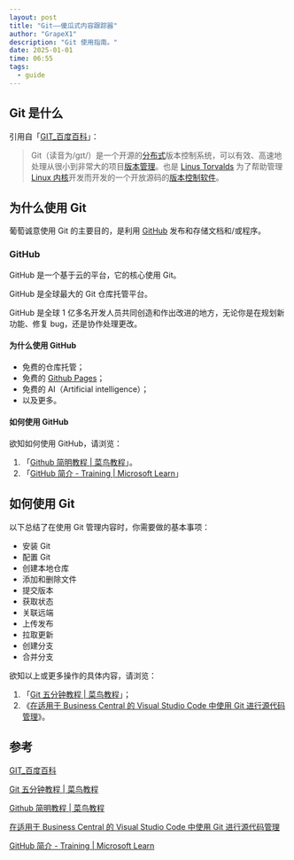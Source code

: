 ```yaml
---
layout: post
title: "Git——傻瓜式内容跟踪器"
author: "GrapeX1"
description: "Git 使用指南。"
date: 2025-01-01
time: 06:55
tags:
  - guide
---
```


## Git 是什么

引用自「[GIT_百度百科](https://baike.baidu.com/item/GIT/12647237?fr=ge_ala)」：

> Git（读音为/gɪt/）是一个开源的[分布式](https://baike.baidu.com/item/%E5%88%86%E5%B8%83%E5%BC%8F/19276232)版本控制系统，可以有效、高速地处理从很小到非常大的项目[版本管理](https://baike.baidu.com/item/%E7%89%88%E6%9C%AC%E7%AE%A1%E7%90%86/2511538)。也是 [Linus Torvalds](https://baike.baidu.com/item/Linus%20Torvalds/9336769) 为了帮助管理 [Linux 内核](https://baike.baidu.com/item/Linux%E5%86%85%E6%A0%B8/10142820)开发而开发的一个开放源码的[版本控制软件](https://baike.baidu.com/item/%E7%89%88%E6%9C%AC%E6%8E%A7%E5%88%B6%E8%BD%AF%E4%BB%B6/2617766)。

## 为什么使用 Git

葡萄诚意使用 Git 的主要目的，是利用 [GitHub](https://github.com/) 发布和存储文档和/或程序。

### GitHub

GitHub 是一个基于云的平台，它的核心使用 Git。

GitHub 是全球最大的 Git 仓库托管平台。

GitHub 是全球 1 亿多名开发人员共同创造和作出改进的地方，无论你是在规划新功能、修复 bug，还是协作处理更改。

#### 为什么使用 GitHub

- 免费的仓库托管；
- 免费的 [Github Pages](github-pages.md)；
- 免费的 AI（Artificial intelligence）；
- 以及更多。

#### 如何使用 GitHub

欲知如何使用 GitHub，请浏览：

1. 「[Github 简明教程 | 菜鸟教程](https://www.runoob.com/w3cnote/git-guide.html)」。
1. 「[GitHub 简介 - Training | Microsoft Learn](https://learn.microsoft.com/zh-cn/training/modules/introduction-to-github/)」

## 如何使用 Git

以下总结了在使用 Git 管理内容时，你需要做的基本事项：

- 安装 Git
- 配置 Git
- 创建本地仓库
- 添加和删除文件
- 提交版本
- 获取状态
- 关联远端
- 上传发布
- 拉取更新
- 创建分支
- 合并分支

欲知以上或更多操作的具体内容，请浏览：

1. 「[Git 五分钟教程 | 菜鸟教程](https://www.runoob.com/w3cnote/git-five-minutes-tutorial.html)」；
1. 《[在适用于 Business Central 的 Visual Studio Code 中使用 Git 进行源代码管理](https://learn.microsoft.com/zh-cn/training/modules/work-source-control-git/)》。

## 参考

[GIT_百度百科](https://baike.baidu.com/item/GIT/12647237?fr=ge_ala)

[Git 五分钟教程 | 菜鸟教程](https://www.runoob.com/w3cnote/git-five-minutes-tutorial.html)

[Github 简明教程 | 菜鸟教程](https://www.runoob.com/w3cnote/git-guide.html)

[在适用于 Business Central 的 Visual Studio Code 中使用 Git 进行源代码管理](https://learn.microsoft.com/zh-cn/training/modules/work-source-control-git/)

[GitHub 简介 - Training | Microsoft Learn](https://learn.microsoft.com/zh-cn/training/modules/introduction-to-github/)

